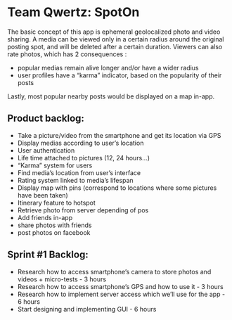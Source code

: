 # Team Qwertz: SpotOn

The basic concept of this app is ephemeral geolocalized photo and video sharing. A media can be viewed only in a certain radius around the original posting spot, and will be deleted after a certain duration.
Viewers can also rate photos, which has 2 consequences :   
* popular medias remain alive longer and/or have a wider radius  
* user profiles have a “karma” indicator, based on the popularity of their posts

Lastly, most popular nearby posts would be displayed on a map in-app.


## Product backlog:

* Take a picture/video from the smartphone and get its location via GPS
* Display medias according to user’s location
* User authentication
* Life time attached to pictures (12, 24 hours…)
* “Karma” system for users
* Find media’s location from user’s interface
* Rating system linked to media’s lifespan
* Display map with pins (correspond to locations where some pictures have been taken)
* Itinerary feature to hotspot
* Retrieve photo from server depending of pos
* Add friends in-app
* share photos with friends
* post photos on facebook


## Sprint #1 Backlog:

* Research how to access smartphone’s camera to store photos and videos + micro-tests - 3 hours
* Research how to access smartphone’s GPS and how to use it - 3 hours
* Research how to implement server access which we’ll use for the app - 6 hours
* Start designing and implementing GUI - 6 hours
